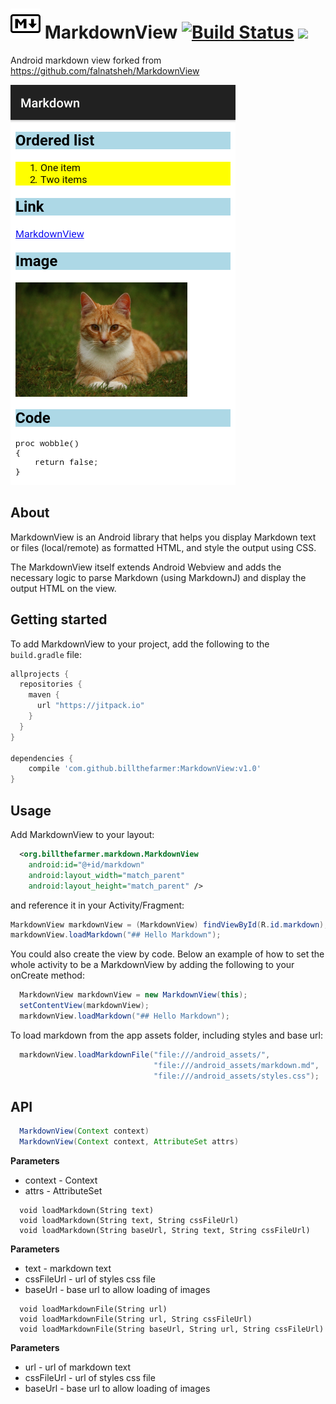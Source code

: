 # ![Logo](app/src/main/res/drawable-mdpi/ic_launcher.png) MarkdownView [![Build Status](https://travis-ci.org/billthefarmer/MarkdownView.svg?branch=master)](https://travis-ci.org/billthefarmer/MarkdownView) [![](https://jitpack.io/v/billthefarmer/MarkdownView.svg)](https://jitpack.io/#billthefarmer/MarkdownView)

Android markdown view forked from https://github.com/falnatsheh/MarkdownView

![Markdown](https://github.com/billthefarmer/billthefarmer.github.io/raw/master/images/Markdown.png)

## About

MarkdownView is an Android library that helps you display Markdown
text or files (local/remote) as formatted HTML, and style the output
using CSS.

The MarkdownView itself extends Android Webview and adds the necessary
logic to parse Markdown (using MarkdownJ) and display the output HTML
on the view.

## Getting started

To add MarkdownView to your project, add the following to the
`build.gradle` file:
```gradle
allprojects {
  repositories {
    maven {
      url "https://jitpack.io"
    }
  }
}

dependencies {
    compile 'com.github.billthefarmer:MarkdownView:v1.0'
}
```

## Usage
Add MarkdownView to your layout:
```xml
  <org.billthefarmer.markdown.MarkdownView
    android:id="@+id/markdown"
    android:layout_width="match_parent"
    android:layout_height="match_parent" />
```

and reference it in your Activity/Fragment:
```java
MarkdownView markdownView = (MarkdownView) findViewById(R.id.markdown);
markdownView.loadMarkdown("## Hello Markdown");
```

You could also create the view by code. Below an example of how to set
the whole activity to be a MarkdownView by adding the following to
your onCreate method:
```java
  MarkdownView markdownView = new MarkdownView(this);
  setContentView(markdownView);
  markdownView.loadMarkdown("## Hello Markdown");
```

To load markdown from the app assets folder, including styles and base url:
```java
  markdownView.loadMarkdownFile("file:///android_assets/",
                                "file:///android_assets/markdown.md",
                                "file:///android_assets/styles.css");
```
## API
```java
  MarkdownView(Context context)
  MarkdownView(Context context, AttributeSet attrs)
```
**Parameters**
* context - Context
* attrs - AttributeSet
```
  void loadMarkdown(String text)
  void loadMarkdown(String text, String cssFileUrl)
  void loadMarkdown(String baseUrl, String text, String cssFileUrl)
```
**Parameters**
* text - markdown text
* cssFileUrl - url of styles css file
* baseUrl - base url to allow loading of images
```
  void loadMarkdownFile(String url)
  void loadMarkdownFile(String url, String cssFileUrl)
  void loadMarkdownFile(String baseUrl, String url, String cssFileUrl)
```
**Parameters**
* url - url of markdown text
* cssFileUrl - url of styles css file
* baseUrl - base url to allow loading of images
